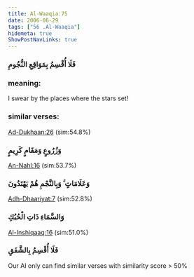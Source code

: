 ```yaml
---
title: Al-Waaqia:75
date: 2006-06-29
tags: ["56 .Al-Waaqia"]
hidemeta: true 
ShowPostNavLinks: true 
---
```

### فَلَا أُقْسِمُ بِمَوَاقِعِ النُّجُومِ
### meaning: 
I swear by the places where the stars set!
### similar verses: 

[Ad-Dukhaan:26](/44/26) (sim:54.8%)

### وَزُرُوعٍ وَمَقَامٍ كَرِيمٍ

[An-Nahl:16](/16/16) (sim:53.7%)

### وَعَلَامَاتٍ ۚ وَبِالنَّجْمِ هُمْ يَهْتَدُونَ

[Adh-Dhaariyat:7](/51/7) (sim:52.8%)

### وَالسَّمَاءِ ذَاتِ الْحُبُكِ

[Al-Inshiqaaq:16](/84/16) (sim:51.0%)

### فَلَا أُقْسِمُ بِالشَّفَقِ

Our AI only can find similar verses with similarity score > 50% 
